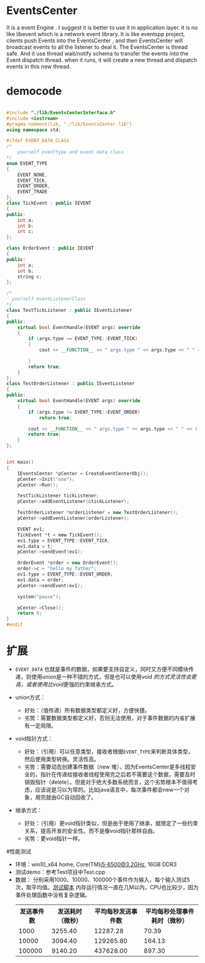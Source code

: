 # EventsCenter
 It is a event Engine . I suggest it is better to  use it in application layer.  it is no like libevent which is a network event library.  It is like eventspp project, clients push  Events into the EventsCenter , and then EventsCenter will broadcast  events to all the listener to deal it.  The EventsCenter is thread safe. And it use thread wait/notify schema to transfer the events into the Event dispatch  thread.
 when it runs, it will create a new thread and dispatch events in this new thread.

# democode

```cpp

#include "./lib/EventsCenterInterface.h"
#include <iostream>
#pragma comment(lib, "./lib/EventsCenter.lib")
using namespace std;

#ifdef EVENT_DATA_CLASS
/*
	yourself eventtype and event data class
*/
enum EVENT_TYPE
{
	EVENT_NONE,
	EVENT_TICK,
	EVENT_ORDER,
	EVENT_TRADE
};
class TickEvent : public IEVENT
{
public:
	int a;
	int b;
	int c;
};

class OrderEvent : public IEVENT
{
public:
	int a;
	int b;
	string c;
};

/*
  yourself eventListenerClass
*/
class TestTickListener : public IEventListener
{
public:
	virtual bool EventHandle(EVENT args) override
	{
		if (args.type == EVENT_TYPE::EVENT_TICK)
		{
			cout << __FUNCTION__ << " args.type " << args.type << " " << ((TickEvent*)args.data)->c << endl;

		}
		return true;
	}
};
class TestOrderListener : public IEventListener
{
public:
	virtual bool EventHandle(EVENT args) override
	{
		if (args.type != EVENT_TYPE::EVENT_ORDER)
			return true;

		cout << __FUNCTION__ << " args.type " << args.type << " " << ((OrderEvent*)args.data)->c << endl;
		return true;
	}
};


int main()
{
	IEventsCenter *pCenter = CreateEventCenterObj();
	pCenter->Init("ooo");  
	pCenter->Run();	   

	TestTickListener tickListener;
	pCenter->addEventListener(&tickListener);

	TestOrderListener *orderListener = new TestOrderListener();
	pCenter->addEventListener(orderListener);

	EVENT ev1;
	TickEvent *t = new TickEvent();
	ev1.type = EVENT_TYPE::EVENT_TICK;
	ev1.data = t;
	pCenter->sendEvent(ev1);

	OrderEvent *order = new OrderEvent();
	order->c = "hello my father";
	ev1.type = EVENT_TYPE::EVENT_ORDER;
	ev1.data = order;
	pCenter->sendEvent(ev1);

	system("pause");

	pCenter->Close();
	return 0;
}
#endif

```

# 扩展
* `EVENT_DATA` 也就是事件的数据，如果要支持自定义，同时又方便不同模块传递，则使用union是一种不错的方式，但是也可以使用void *的方式灵活性会更高，或者使用比void*更强的约束继承方式。

* union方式：
    * 好处：（值传递）所有数据类型都定义好，方便快捷。
	* 劣势：需要数据类型都定义好，否则无法使用，对于事件数据的内省扩展有一定局限。

* void指针方式：
	* 好处：（引用）可以任意类型，接收者根据`EVENT_TYPE`来判断具体类型，然后使用类型转换。灵活性高。
	* 劣势：需要动态创建事件数据（new 堆），因为EventsCenter是多线程安全的，指针在传递给接收者线程使用完之后若不需要这个数据，需要及时销毁指针（delete）。但是对于绝大多数系统而言，这个劣势根本不值得考虑，应该说是习以为常的。比如java语言中，每次事件都会new一个对象，用完就由GC自动回收了。

* 继承方式：
	* 好处：（引用）更void指针类似，但是由于使用了继承，就限定了一些约束关系，提高开发的安全性。而不是像void指针那样自由。
	* 劣势：更void指针一样。

#性能测试

* 环境：win10_x64 home, Core(TM)i5-6500@3.2GHz, 16GB DDR3
* 测试demo：参考Test项目中Test.cpp
* 数据：
分别采用1000、10000、100000个事件作为输入，每个输入测试5次，取平均值。[测试脚本](./Test/AutoTestScript_py/runTest.py)
内存运行情况一直在几M以内，CPU也比较少，因为事件处理函数中没有复杂逻辑。
	<table>
	<tr>
	<th>发送事件数</th>
	<th>发送耗时（微秒）</th>
	<th>平均每秒发送事件数</th>
	<th>平均每秒处理事件耗时（微秒）</th>
	</tr>
	<tr>
	<td>1000</td>
	<td>3255.40</td>
	<td>12287.28</td>
	<td>70.39</td>
	</tr>
	<tr>
<td>10000</td>
<td>3094.40</td>
<td>129265.80</td>
	<td>164.13</td>
	</tr>
	<tr>
	<td>100000</td>
	<td>9140.20</td>
	<td>437628.00</td>
	<td>897.30</td>
	</tr>
